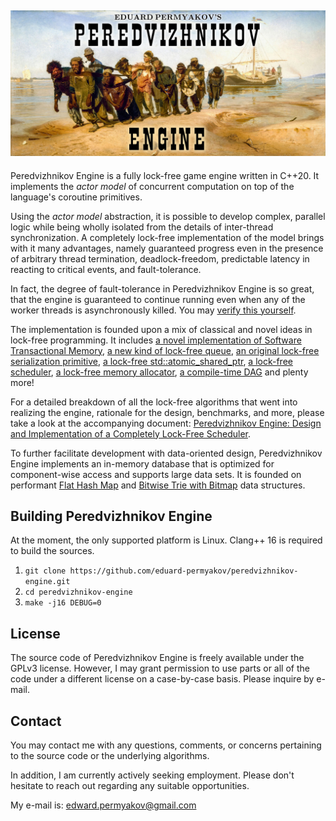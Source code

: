 ## ![logo](docs/images/peredvizhnikov-engine-logo.png) ##

Peredvizhnikov Engine is a fully lock-free game engine written in C++20. It implements the *actor model* of concurrent computation on top of the language's coroutine primitives.

Using the *actor model* abstraction, it is possible to develop complex, parallel logic while being wholly isolated from the details of inter-thread synchronization. A completely lock-free implementation of the model brings with it many advantages, namely guaranteed progress even in the presence of arbitrary thread termination, deadlock-freedom, predictable latency in reacting to critical events, and fault-tolerance.

In fact, the degree of fault-tolerance in Peredvizhnikov Engine is so great, that the engine is guaranteed to continue running even when any of the worker threads is asynchronously killed. You may [verify this yourself](test/test_fault_tolerance.cpp).

The implementation is founded upon a mix of classical and novel ideas in lock-free programming. It includes [a novel implementation of Software Transactional Memory](src/atomic_struct.cpp), [a new kind of lock-free queue](src/lockfree_sequenced_queue.cpp), [an original lock-free serialization primitive](src/atomic_work.cpp), [a lock-free std::atomic_shared_ptr](src/atomic_shared_ptr.cpp), [a lock-free scheduler](src/scheduler.cpp), [a lock-free memory allocator](src/alloc.cpp), [a compile-time DAG](src/taskgraph.cpp) and plenty more!

For a detailed breakdown of all the lock-free algorithms that went into realizing the engine, rationale for the design, benchmarks, and more, please take a look at the accompanying document: [Peredvizhnikov Engine: Design and Implementation of a Completely Lock-Free Scheduler](docs/lockfree.pdf).

To further facilitate development with data-oriented design, Peredvizhnikov Engine implements an in-memory database that is optimized for component-wise access and supports large data sets. It is founded on performant [Flat Hash Map](src/flat_hash_map.cpp) and [Bitwise Trie with Bitmap](src/bitwise_trie.cpp) data structures.

## Building Peredvizhnikov Engine ##

At the moment, the only supported platform is Linux. Clang++ 16 is required to build the sources.

1. `git clone https://github.com/eduard-permyakov/peredvizhnikov-engine.git`
2. `cd peredvizhnikov-engine`
3. `make -j16 DEBUG=0`

## License ##

The source code of Peredvizhnikov Engine is freely available under the GPLv3 license. However, I may grant permission to use parts or all of the code under a different license on a case-by-case basis. Please inquire by e-mail.

## Contact ##

You may contact me with any questions, comments, or concerns pertaining to the source code or the underlying algorithms.

In addition, I am currently actively seeking employment. Please don't hesitate to reach out regarding any suitable opportunities.

My e-mail is: edward.permyakov@gmail.com
